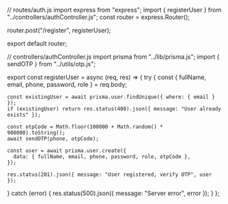 // routes/auth.js
import express from "express";
import { registerUser } from "../controllers/authController.js";
const router = express.Router();

router.post("/register", registerUser);

export default router;

// controllers/authController.js
import prisma from "../lib/prisma.js";
import { sendOTP } from "../utils/otp.js";

export const registerUser = async (req, res) => {
  try {
    const { fullName, email, phone, password, role } = req.body;

    const existingUser = await prisma.user.findUnique({ where: { email } });
    if (existingUser) return res.status(400).json({ message: "User already exists" });

    const otpCode = Math.floor(100000 + Math.random() * 900000).toString();
    await sendOTP(phone, otpCode);

    const user = await prisma.user.create({
      data: { fullName, email, phone, password, role, otpCode },
    });

    res.status(201).json({ message: "User registered, verify OTP", user });
  } catch (error) {
    res.status(500).json({ message: "Server error", error });
  }
};
